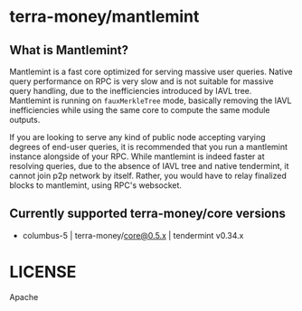 # terra-money/mantlemint


## What is Mantlemint?

Mantlemint is a fast core optimized for serving massive user queries. Native query performance on RPC is very slow and is not suitable for massive query handling, due to the inefficiencies introduced by IAVL tree. Mantlemint is running on `fauxMerkleTree` mode, basically removing the IAVL inefficiencies while using the same core to compute the same module outputs. 

If you are looking to serve any kind of public node accepting varying degrees of end-user queries, it is recommended that you run a mantlemint instance alongside of your RPC. While mantlemint is indeed faster at resolving queries, due to the absence of IAVL tree and native tendermint, it cannot join p2p network by itself. Rather, you would have to relay finalized blocks to mantlemint, using RPC's websocket.

## Currently supported terra-money/core versions
- columbus-5 | terra-money/core@0.5.x | tendermint v0.34.x


# LICENSE

Apache


